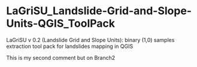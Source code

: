 # LaGriSU_Landslide-Grid-and-Slope-Units-QGIS_ToolPack
LaGriSU v 0.2 (Landslide Grid and Slope Units): binary (1,0) samples extraction tool pack for landslides mapping in QGIS

This is my second comment but on Branch2
